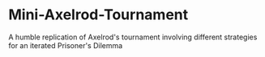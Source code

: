 # Mini-Axelrod-Tournament
A humble replication of Axelrod's tournament involving different strategies for an iterated Prisoner's Dilemma
